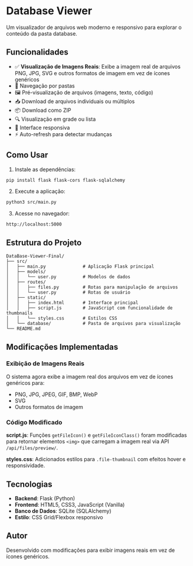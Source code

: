 # Database Viewer

Um visualizador de arquivos web moderno e responsivo para explorar o conteúdo da pasta database.

## Funcionalidades

- ✅ **Visualização de Imagens Reais**: Exibe a imagem real de arquivos PNG, JPG, SVG e outros formatos de imagem em vez de ícones genéricos
- 📁 Navegação por pastas
- 🖼️ Pré-visualização de arquivos (imagens, texto, código)
- 📥 Download de arquivos individuais ou múltiplos
- 📦 Download como ZIP
- 🔍 Visualização em grade ou lista
- 📱 Interface responsiva
- ⚡ Auto-refresh para detectar mudanças

## Como Usar

1. Instale as dependências:
```bash
pip install flask flask-cors flask-sqlalchemy
```

2. Execute a aplicação:
```bash
python3 src/main.py
```

3. Acesse no navegador:
```
http://localhost:5000
```

## Estrutura do Projeto

```
DataBase-Viewer-Final/
├── src/
│   ├── main.py              # Aplicação Flask principal
│   ├── models/
│   │   └── user.py          # Modelos de dados
│   ├── routes/
│   │   ├── files.py         # Rotas para manipulação de arquivos
│   │   └── user.py          # Rotas de usuário
│   ├── static/
│   │   ├── index.html       # Interface principal
│   │   ├── script.js        # JavaScript com funcionalidade de thumbnails
│   │   └── styles.css       # Estilos CSS
│   └── database/            # Pasta de arquivos para visualização
└── README.md
```

## Modificações Implementadas

### Exibição de Imagens Reais

O sistema agora exibe a imagem real dos arquivos em vez de ícones genéricos para:
- PNG, JPG, JPEG, GIF, BMP, WebP
- SVG
- Outros formatos de imagem

### Código Modificado

**script.js**: Funções `getFileIcon()` e `getFileIconClass()` foram modificadas para retornar elementos `<img>` que carregam a imagem real via API `/api/files/preview/`.

**styles.css**: Adicionados estilos para `.file-thumbnail` com efeitos hover e responsividade.

## Tecnologias

- **Backend**: Flask (Python)
- **Frontend**: HTML5, CSS3, JavaScript (Vanilla)
- **Banco de Dados**: SQLite (SQLAlchemy)
- **Estilo**: CSS Grid/Flexbox responsivo

## Autor

Desenvolvido com modificações para exibir imagens reais em vez de ícones genéricos.

